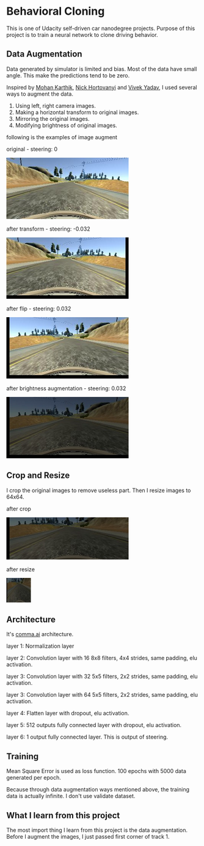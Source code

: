 # Behavioral Cloning

This is one of Udacity self-driven car nanodegree projects. Purpose of this project is to train a neural network to clone driving behavior.

## Data Augmentation

Data generated by simulator is limited and bias. Most of the data have small angle. This make the predictions tend to be zero.

Inspired by [Mohan Karthik](https://medium.com/@mohankarthik/cloning-a-car-to-mimic-human-driving-5c2f7e8d8aff#.cnd8p0v7s), [Nick Hortovanyi](https://medium.com/@NickHortovanyi/clone-driving-behaviour-17a809cd400b#.amidckol1) and [Vivek Yadav](https://chatbotslife.com/using-augmentation-to-mimic-human-driving-496b569760a9#.vmxld9pwn), I used several ways to augment the data.

1. Using left, right camera images.
2. Making a horizontal transform to original images.
3. Mirroring the original images.
4. Modifying brightness of original images.

following is the examples of image augment

original - steering: 0

![original](images/center_2016_12_01_13_39_24_386.jpg)

after transform - steering: -0.032

![after transform](images/after_trans.jpg)

after flip - steering: 0.032

![after flip](images/after_flip.jpg)

after brightness augmentation - steering: 0.032

![after brightness augmentation](images/after_brightness.jpg)

## Crop and Resize

I crop the original images to remove useless part. Then I resize images to 64x64.

after crop

![after crop](images/after_crop.jpg)

after resize

![after resize](images/after_resize.jpg)

## Architecture

It's [comma.ai](https://github.com/commaai/research/blob/master/train_steering_model.py) architecture.

layer 1: Normalization layer

layer 2: Convolution layer with 16 8x8 filters, 4x4 strides, same padding, elu activation.

layer 3: Convolution layer with 32 5x5 filters, 2x2 strides, same padding, elu activation.

layer 3: Convolution layer with 64 5x5 filters, 2x2 strides, same padding, elu activation.

layer 4: Flatten layer with dropout, elu activation.

layer 5: 512 outputs fully connected layer with dropout, elu activation.

layer 6: 1 output fully connected layer. This is output of steering.

## Training

Mean Square Error is used as loss function. 100 epochs with 5000 data generated per epoch.

Because through data augmentation ways mentioned above, the training data is actually infinite. I don't use validate dataset.

## What I learn from this project

The most import thing I learn from this project is the data augmentation. Before I augment the images, I just passed first corner of track 1.
